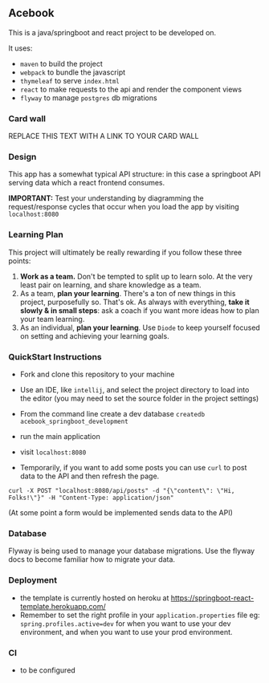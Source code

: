 ## Acebook

This is a java/springboot and react project to be developed on.

It uses:
  - `maven` to build the project
  - `webpack` to bundle the javascript
  - `thymeleaf` to serve `index.html`
  - `react` to make requests to the api and render the component views
  - `flyway` to manage `postgres` db migrations

### Card wall

REPLACE THIS TEXT WITH A LINK TO YOUR CARD WALL

### Design

This app has a somewhat typical API structure: in this case a springboot API serving data which a react frontend consumes.

**IMPORTANT:** Test your understanding by diagramming the request/response cycles that occur when you load the app by visiting `localhost:8080`

### Learning Plan

This project will ultimately be really rewarding if you follow these three points:
  1. **Work as a team.** Don't be tempted to split up to learn solo. At the very least pair on learning, and share knowledge as a team.
  2. As a team, **plan your learning**. There's a ton of new things in this project, purposefully so. That's ok. As always with everything, **take it slowly & in small steps**: ask a coach if you want more ideas how to plan your team learning.
  3. As an individual, **plan your learning**. Use `Diode` to keep yourself focused on setting and achieving your learning goals.

### QuickStart Instructions

- Fork and clone this repository to your machine
- Use an IDE, like `intellij`, and select the project directory to load into the editor (you may need to set the source folder in the project settings)
- From the command line create a dev database `createdb acebook_springboot_development`
- run the main application
- visit `localhost:8080`

- Temporarily, if you want to add some posts you can use `curl` to post data to the API and then refresh the page.
```
curl -X POST "localhost:8080/api/posts" -d "{\"content\": \"Hi, Folks!\"}" -H "Content-Type: application/json"
```

(At some point a form would be implemented sends data to the API)

### Database

Flyway is being used to manage your database migrations. Use the flyway docs to become familiar how to migrate your data.

### Deployment

- the template is currently hosted on heroku at https://springboot-react-template.herokuapp.com/
- Remember to set the right profile in your `application.properties` file eg: `spring.profiles.active=dev` for when you want to use your dev environment, and when you want to use your prod environment.

### CI

- to be configured
